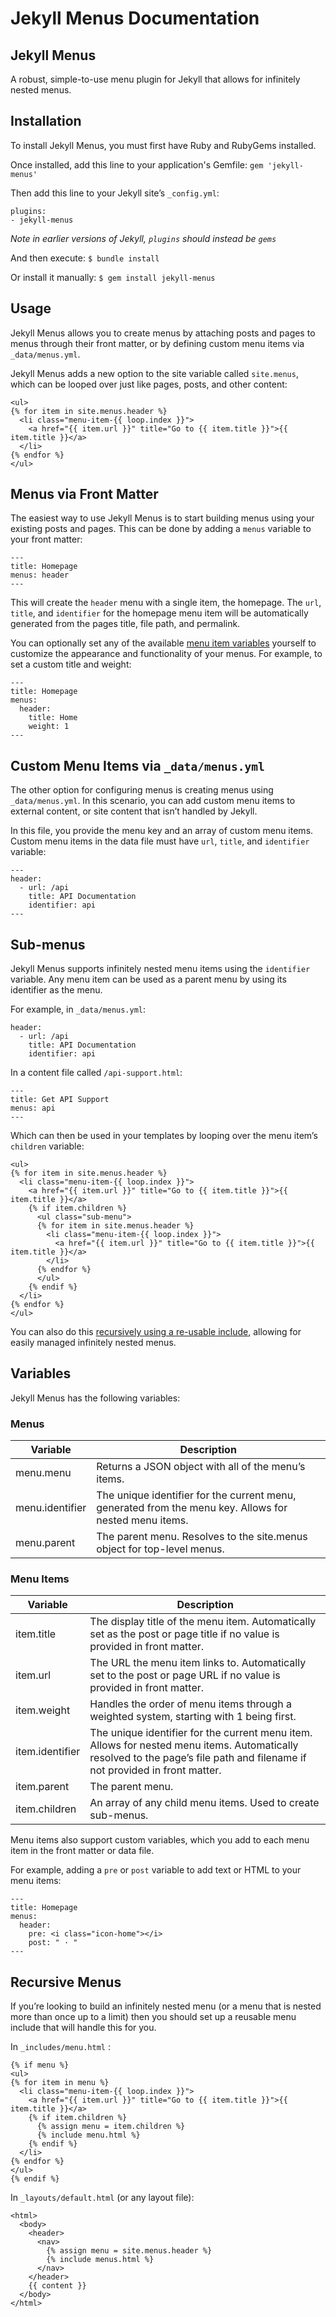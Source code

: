 # Jekyll Menus Documentation

## Jekyll Menus

A robust, simple-to-use menu plugin for Jekyll that allows for infinitely nested menus.

## Installation

To install Jekyll Menus, you must first have Ruby and RubyGems installed.

Once installed, add this line to your application's Gemfile:
`gem 'jekyll-menus'`

Then add this line to your Jekyll site’s `_config.yml`:
```
plugins:
- jekyll-menus
```
*Note in earlier versions of Jekyll, `plugins` should instead be `gems`*

And then execute:
`$ bundle install`

Or install it manually:
`$ gem install jekyll-menus`

## Usage

Jekyll Menus allows you to create menus by attaching posts and pages to menus through their front matter, or by defining custom menu items via `_data/menus.yml`.

Jekyll Menus adds a new option to the site variable called `site.menus`, which can be looped over just like pages, posts, and other content:

```
<ul>
{% for item in site.menus.header %}
  <li class="menu-item-{{ loop.index }}">
    <a href="{{ item.url }}" title="Go to {{ item.title }}">{{ item.title }}</a>
  </li>
{% endfor %}
</ul>
```

## Menus via Front Matter

The easiest way to use Jekyll Menus is to start building menus using your existing posts and pages. This can be done by adding a `menus` variable to your front matter:

```
---
title: Homepage
menus: header
---
```

This will create the `header` menu with a single item, the homepage. The `url`, `title`, and `identifier` for the homepage menu item will be automatically generated from the pages title, file path, and permalink.

You can optionally set any of the available [menu item variables](#menu-items) yourself to customize the appearance and functionality of your menus. For example, to set a custom title and weight:

```
---
title: Homepage
menus:
  header:
    title: Home
    weight: 1
---
```

## Custom Menu Items via `_data/menus.yml`

The other option for configuring menus is creating menus using `_data/menus.yml`. In this scenario, you can add custom menu items to external content, or site content that isn’t handled by Jekyll.

In this file, you provide the menu key and an array of custom menu items. Custom menu items in the data file must have `url`, `title`, and `identifier` variable:

```
---
header:
  - url: /api
    title: API Documentation
    identifier: api
---
```

## Sub-menus

Jekyll Menus supports infinitely nested menu items using the `identifier` variable. Any menu item can be used as a parent menu by using its identifier as the menu.

For example, in `_data/menus.yml`:
```
header:
  - url: /api
    title: API Documentation
    identifier: api
```

In a content file called  `/api-support.html`:
```
---
title: Get API Support
menus: api
---
```

Which can then be used in your templates by looping over the menu item’s `children` variable:
```
<ul>
{% for item in site.menus.header %}
  <li class="menu-item-{{ loop.index }}">
    <a href="{{ item.url }}" title="Go to {{ item.title }}">{{ item.title }}</a>
    {% if item.children %}
      <ul class="sub-menu">
      {% for item in site.menus.header %}
        <li class="menu-item-{{ loop.index }}">
          <a href="{{ item.url }}" title="Go to {{ item.title }}">{{ item.title }}</a>
        </li>
      {% endfor %}
      </ul>
    {% endif %}
  </li>
{% endfor %}
</ul>
```

You can also do this [recursively using a re-usable include](#recursive-menus), allowing for easily managed infinitely nested menus.

## Variables

Jekyll Menus has the following variables:

### Menus

| Variable | Description |
|---|---|
| menu.menu | Returns a JSON object with all of the menu’s items. |
| menu.identifier |  The unique identifier for the current menu, generated from the menu key. Allows for nested menu items. |
| menu.parent | The parent menu. Resolves to the site.menus object for top-level menus. |

### Menu Items

| Variable | Description |
|---|---|
| item.title | The display title of the menu item. Automatically set as the post or page title if no value is provided in front matter. |
| item.url | The URL the menu item links to. Automatically set to the post or page URL if no value is provided in front matter. |
| item.weight | Handles the order of menu items through a weighted system, starting with 1 being first. |
| item.identifier |  The unique identifier for the current menu item. Allows for nested menu items. Automatically resolved to the page’s file path and filename if not provided in front matter. |
| item.parent | The parent menu. |
| item.children | An array of any child menu items. Used to create sub-menus. |

Menu items also support custom variables, which you add to each menu item in the front matter or data file. 

For example, adding a `pre` or `post` variable to add text or HTML to your menu items:

```
---
title: Homepage
menus:
  header:
    pre: <i class="icon-home"></i>
    post: " · "
---
```

## Recursive Menus

If you’re looking to build an infinitely nested menu (or a menu that is nested more than once up to a limit) then you should set up a reusable menu include that will handle this for you.

In `_includes/menu.html` :
```
{% if menu %}
<ul>
{% for item in menu %}
  <li class="menu-item-{{ loop.index }}">
    <a href="{{ item.url }}" title="Go to {{ item.title }}">{{ item.title }}</a>
    {% if item.children %}
      {% assign menu = item.children %}
      {% include menu.html %}
    {% endif %}
  </li>
{% endfor %}
</ul>
{% endif %}
```

In `_layouts/default.html` (or any layout file):
```
<html>
  <body>
    <header>
      <nav>
        {% assign menu = site.menus.header %}
        {% include menus.html %}
      </nav>
    </header>
    {{ content }}
  </body>
</html>
```
